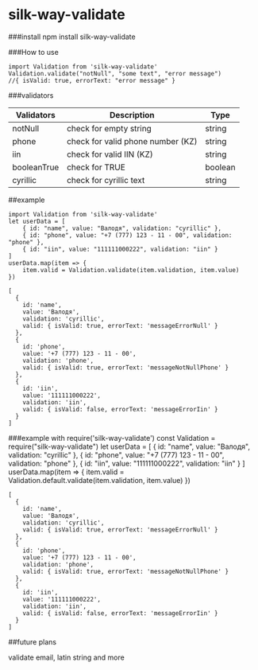 # silk-way-validate


###install
    npm install silk-way-validate
    

###How to use

    import Validation from 'silk-way-validate'
    Validation.validate("notNull", "some text", "error message")
    //{ isValid: true, errorText: "error message" }
    
###validators

| Validators    | Description             | Type    |   
| ------------- | ----------------------- | ------- |
| notNull       | check for empty string  | string  |
| phone         | check for valid phone number (KZ)  |   string |
| iin           | check for valid IIN (KZ)| string  |
| booleanTrue   | check for TRUE          | boolean |
| cyrillic      | check for cyrillic text | string  |

##example
    
    import Validation from 'silk-way-validate'
    let userData = [
        { id: "name", value: "Валодя", validation: "cyrillic" },
        { id: "phone", value: "+7 (777) 123 - 11 - 00", validation: "phone" },
        { id: "iin", value: "111111000222", validation: "iin" }
    ]
    userData.map(item => {
        item.valid = Validation.validate(item.validation, item.value)
    })
    
    [
      {
        id: 'name',
        value: 'Валодя',
        validation: 'cyrillic',
        valid: { isValid: true, errorText: 'messageErrorNull' }
      },
      {
        id: 'phone',
        value: '+7 (777) 123 - 11 - 00',
        validation: 'phone',
        valid: { isValid: true, errorText: 'messageNotNullPhone' }
      },
      {
        id: 'iin',
        value: '111111000222',
        validation: 'iin',
        valid: { isValid: false, errorText: 'messageErrorIin' }
      }
    ]
    
###example with require('silk-way-validate')
    const Validation = require("silk-way-validate")
    let userData = [
        { id: "name", value: "Валодя", validation: "cyrillic" },
        { id: "phone", value: "+7 (777) 123 - 11 - 00", validation: "phone" },
        { id: "iin", value: "111111000222", validation: "iin" }
    ]
    userData.map(item => {
        item.valid = Validation.default.validate(item.validation, item.value)
    })
    
    [
      {
        id: 'name',
        value: 'Валодя',
        validation: 'cyrillic',
        valid: { isValid: true, errorText: 'messageErrorNull' }
      },
      {
        id: 'phone',
        value: '+7 (777) 123 - 11 - 00',
        validation: 'phone',
        valid: { isValid: true, errorText: 'messageNotNullPhone' }
      },
      {
        id: 'iin',
        value: '111111000222',
        validation: 'iin',
        valid: { isValid: false, errorText: 'messageErrorIin' }
      }
    ]
    

##future plans

validate email, latin string and more
